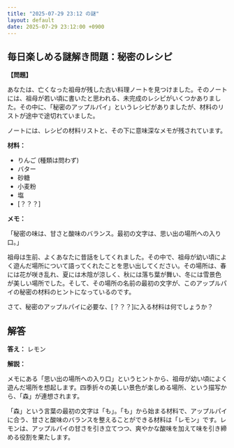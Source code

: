 ```yaml
---
title: "2025-07-29 23:12 の謎"
layout: default
date: 2025-07-29 23:12:00 +0900
---
```

## 毎日楽しめる謎解き問題：秘密のレシピ

**【問題】**

あなたは、亡くなった祖母が残した古い料理ノートを見つけました。そのノートには、祖母が若い頃に書いたと思われる、未完成のレシピがいくつかありました。その中に、「秘密のアップルパイ」というレシピがありましたが、材料のリストが途中で途切れていました。

ノートには、レシピの材料リストと、その下に意味深なメモが残されています。

**材料：**

*   りんご (種類は問わず)
*   バター
*   砂糖
*   小麦粉
*   塩
*   [？？？]

**メモ：**

「秘密の味は、甘さと酸味のバランス。最初の文字は、思い出の場所への入り口。」

祖母は生前、よくあなたに昔話をしてくれました。その中で、祖母が幼い頃によく遊んだ場所について語ってくれたことを思い出してください。その場所は、春には花が咲き乱れ、夏には木陰が涼しく、秋には落ち葉が舞い、冬には雪景色が美しい場所でした。そして、その場所の名前の最初の文字が、このアップルパイの秘密の材料のヒントになっているのです。

さて、秘密のアップルパイに必要な、[？？？]に入る材料は何でしょうか？

## 解答

**答え：** レモン

**解説：**

メモにある「思い出の場所への入り口」というヒントから、祖母が幼い頃によく遊んだ場所を想起します。四季折々の美しい景色が楽しめる場所、という描写から、「森」が連想されます。

「森」という言葉の最初の文字は「も」。「も」から始まる材料で、アップルパイに合う、甘さと酸味のバランスを整えることができる材料は「レモン」です。レモンは、アップルパイの甘さを引き立てつつ、爽やかな酸味を加えて味を引き締める役割を果たします。
